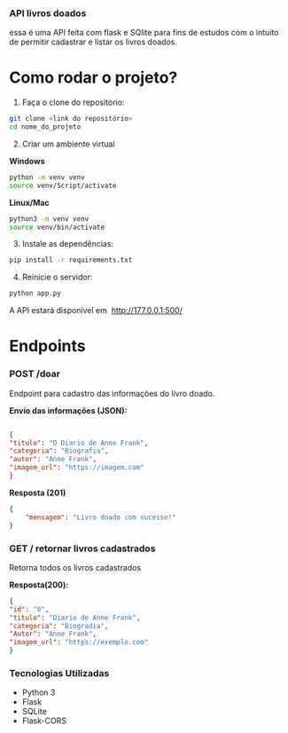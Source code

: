 ### API livros doados

essa é uma API feita com flask e SQlite para fins de estudos com o intuito de permitir cadastrar e listar os livros doados.

# Como rodar o projeto?

1. Faça o clone do repositório:

```bash
git clone <link do repositório>
cd nome_do_projeto
```

2. Criar um ambiente virtual

**Windows**

```bash
python -m venv venv 
source venv/Script/activate
```

**Linux/Mac**

```bash
python3 -m venv venv
source venv/bin/activate
```

3. Instale as dependências:

```bash 
pip install -r requirements.txt
```

4. Reinicie o servidor:

```bash
python app.py 
```

A API estará disponível em  http://177.0.0.1:500/

# Endpoints

### POST /doar

Endpoint para cadastro das informações do livro doado.

**Envio das informações (JSON):**


```json

{
"titulo": "O Diario de Anne Frank",
"categoria": "Biografia",
"autor": "Anne Frank",
"imagem_url": "https://imagem.com"
}
```

**Resposta (201)**

```json
{
    "mensagem": "Livro doado com sucesso!"
}
```

### GET / retornar livros cadastrados

Retorna todos os livros cadastrados 

**Resposta(200):**

```json
{
"id": "0",
"titulo": "Diario de Anne Frank",
"categoria": "Biogradia",
"Autor": "Anne Frank",
"imagem_url": "https://exemplo.com"
}

```

### Tecnologias Utilizadas

- Python 3
- Flask
- SQLite
- Flask-CORS


```(colar

```
